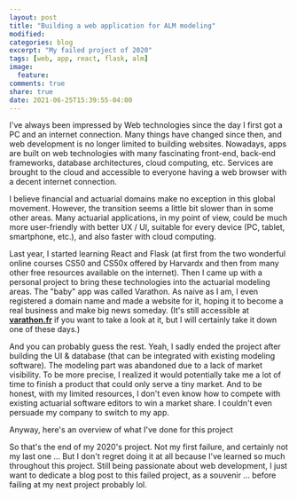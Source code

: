 ```yaml
---
layout: post
title: "Building a web application for ALM modeling"
modified:
categories: blog
excerpt: "My failed project of 2020"
tags: [web, app, react, flask, alm]
image:
  feature:
comments: true
share: true
date: 2021-06-25T15:39:55-04:00
---
```


I've always been impressed by Web technologies since the day I first got a PC and an internet connection. Many things have changed since then, and web development is no longer limited to building websites. Nowadays, apps are built on web technologies with many fascinating front-end, back-end frameworks, database architectures, cloud computing, etc. Services are brought to the cloud and accessible to everyone having a web browser with a decent internet connection.

I believe financial and actuarial domains make no exception in this global movement. However, the transition seems a little bit slower than in some other areas. Many actuarial applications, in my point of view, could be much more user-friendly with better UX / UI, suitable for every device (PC, tablet, smartphone, etc.), and also faster with cloud computing.

Last year, I started learning React and Flask (at first from the two wonderful online courses CS50 and CS50x offered by Harvardx and then from many other free resources available on the internet). Then I came up with a personal project to bring these technologies into the actuarial modeling areas. The "baby" app was called Varathon. As naive as I am, I even registered a domain name and made a website for it, hoping it to become a real business and make big news someday. (It's still accessible at [**varathon.fr**](https://varathon.fr/) if you want to take a look at it, but I will certainly take it down one of these days.)

And you can probably guess the rest. Yeah, I sadly ended the project after building the UI & database (that can be integrated with existing modeling software). The modeling part was abandoned due to a lack of market visibility. To be more precise, I realized it would potentially take me a lot of time to finish a product that could only serve a tiny market. And to be honest, with my limited resources, I don't even know how to compete with existing actuarial software editors to win a market share. I couldn't even persuade my company to switch to my app.

Anyway, here's an overview of what I've done for this project
<script async class="speakerdeck-embed" data-id="75b21bd4653b4f4ca4e58397582a9690" data-ratio="1.33333333333333" src="//speakerdeck.com/assets/embed.js"></script>


So that's the end of my 2020's project. Not my first failure, and certainly not my last one ... But I don't regret doing it at all because I've learned so much throughout this project. Still being passionate about web development, I just want to dedicate a blog post to this failed project, as a souvenir ... before failing at my next project probably lol. 
